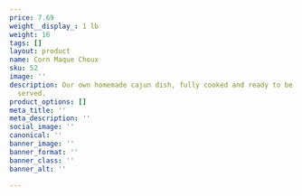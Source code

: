 ```yaml
---
price: 7.69
weight__display_: 1 lb
weight: 16
tags: []
layout: product
name: Corn Maque Choux
sku: 52
image: ''
description: Our own homemade cajun dish, fully cooked and ready to be boiled and
  served.
product_options: []
meta_title: ''
meta_description: ''
social_image: ''
canonical: ''
banner_image: ''
banner_format: ''
banner_class: ''
banner_alt: ''

---
```

